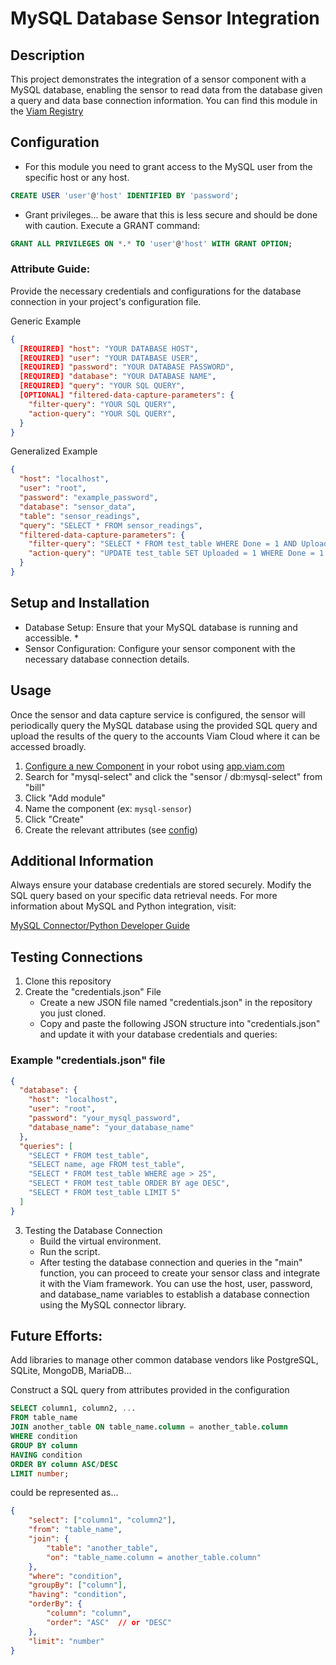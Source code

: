 # MySQL Database Sensor Integration
## Description

This project demonstrates the integration of a sensor component with a MySQL database, enabling the sensor to read data from the database given a query and data base connection information. You can find this module in the [Viam Registry]([https://app.viam.com/registry](https://app.viam.com/module/bill/viam-database-sensor))

## Configuration
  * For this module you need to grant access to the MySQL user from the specific host or any host. 
```sql
CREATE USER 'user'@'host' IDENTIFIED BY 'password';
```
  * Grant privileges... be aware that this is less secure and should be done with caution.
Execute a GRANT command:
```sql
GRANT ALL PRIVILEGES ON *.* TO 'user'@'host' WITH GRANT OPTION;
````

### Attribute Guide:

Provide the necessary credentials and configurations for the database connection in your project's configuration file.

Generic Example
```json
{
  [REQUIRED] "host": "YOUR DATABASE HOST",
  [REQUIRED] "user": "YOUR DATABASE USER",
  [REQUIRED] "password": "YOUR DATABASE PASSWORD",
  [REQUIRED] "database": "YOUR DATABASE NAME",
  [REQUIRED] "query": "YOUR SQL QUERY",
  [OPTIONAL] "filtered-data-capture-parameters": {
    "filter-query": "YOUR SQL QUERY",
    "action-query": "YOUR SQL QUERY",
  }
}
```
Generalized Example
```json
{
  "host": "localhost",
  "user": "root",
  "password": "example_password",
  "database": "sensor_data",
  "table": "sensor_readings",
  "query": "SELECT * FROM sensor_readings",
  "filtered-data-capture-parameters": {
    "filter-query": "SELECT * FROM test_table WHERE Done = 1 AND Uploaded = 0 LIMIT 1;",
    "action-query": "UPDATE test_table SET Uploaded = 1 WHERE Done = 1 AND Uploaded = 0 LIMIT 1;",
  }
}
```
## Setup and Installation
  * Database Setup: Ensure that your MySQL database is running and accessible.
    * 
  * Sensor Configuration: Configure your sensor component with the necessary database connection details.

## Usage
Once the sensor and data capture service is configured, the sensor will periodically query the MySQL database using the provided SQL query and upload the results of the query to the accounts Viam Cloud where it can be accessed broadly.

1. [Configure a new Component](https://docs.viam.com/registry/configure/) in your robot using [app.viam.com](app.viam.com)
2. Search for "mysql-select" and click the "sensor / db:mysql-select" from "bill"
3. Click "Add module"
4. Name the component (ex: `mysql-sensor`)
5. Click "Create"
6. Create the relevant attributes (see [config](#Configuration))

## Additional Information
Always ensure your database credentials are stored securely.
Modify the SQL query based on your specific data retrieval needs.
For more information about MySQL and Python integration, visit:

[MySQL Connector/Python Developer Guide](https://dev.mysql.com/doc/connector-python/en/)

## Testing Connections
1. Clone this repository
2. Create the "credentials.json" File
    * Create a new JSON file named "credentials.json" in the repository you just cloned.
    * Copy and paste the following JSON structure into "credentials.json" and update it with your database credentials and queries:
### Example "credentials.json" file
```json
{
  "database": {
    "host": "localhost",
    "user": "root",
    "password": "your_mysql_password",
    "database_name": "your_database_name"
  },
  "queries": [
    "SELECT * FROM test_table",
    "SELECT name, age FROM test_table",
    "SELECT * FROM test_table WHERE age > 25",
    "SELECT * FROM test_table ORDER BY age DESC",
    "SELECT * FROM test_table LIMIT 5"
  ]
}
```
3. Testing the Database Connection
    * Build the virtual environment.
    * Run the script.
    * After testing the database connection and queries in the "main" function, you can proceed to create your sensor class and integrate it with the Viam framework. You can use the host, user, password, and database_name variables to establish a database connection using the MySQL connector library.

## Future Efforts:
Add libraries to manage other common database vendors like PostgreSQL, SQLite, MongoDB, MariaDB...

Construct a SQL query from attributes provided in the configuration
```sql
SELECT column1, column2, ...
FROM table_name
JOIN another_table ON table_name.column = another_table.column
WHERE condition
GROUP BY column
HAVING condition
ORDER BY column ASC/DESC
LIMIT number;
```

could be represented as...

```json
{
    "select": ["column1", "column2"],
    "from": "table_name",
    "join": {
        "table": "another_table",
        "on": "table_name.column = another_table.column"
    },
    "where": "condition",
    "groupBy": ["column"],
    "having": "condition",
    "orderBy": {
        "column": "column",
        "order": "ASC"  // or "DESC"
    },
    "limit": "number"
}
```
